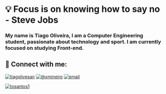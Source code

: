 <h1> 💡 Focus is on knowing how to say no - Steve Jobs </h1>

<h3 align="left">My name is Tiago Oliveira, I am a Computer Engineering student, passionate about technology and sport. I am currently focused on studying Front-end.
</h3>

<h2 align="left">📱 Connect with me:</h2>

<p align="left">
<a href="https://linkedin.com/in/tiagolivesan" target="_blank"><img align="center" src="https://img.shields.io/badge/LinkedIn-342680?style=for-the-badge&logo=linkedin&logoColor=white" alt="tiagolivesan" /></a>
<a href="https://www.instagram.com/xmineiro/" target="_blank"><img align="center" src="https://img.shields.io/badge/xmineiro-342680?style=for-the-badge&logo=instagram&logoColor=white" alt="@xmineiro" /></a>
<a href="mailto:tiagolivesan@outlook.com" target="_blank"><img align="center" src="https://img.shields.io/badge/tiagolivesan@outlook.com-342680?style=for-the-badge&logo=microsoft-outlook&logoColor=white" alt="email" />

</p>

  <p><img align="center" src="https://github-readme-stats.vercel.app/api/top-langs?username=tosantos1&show_icons=true&locale=en&layout=compact" alt="tosantos1" /></p>


    
